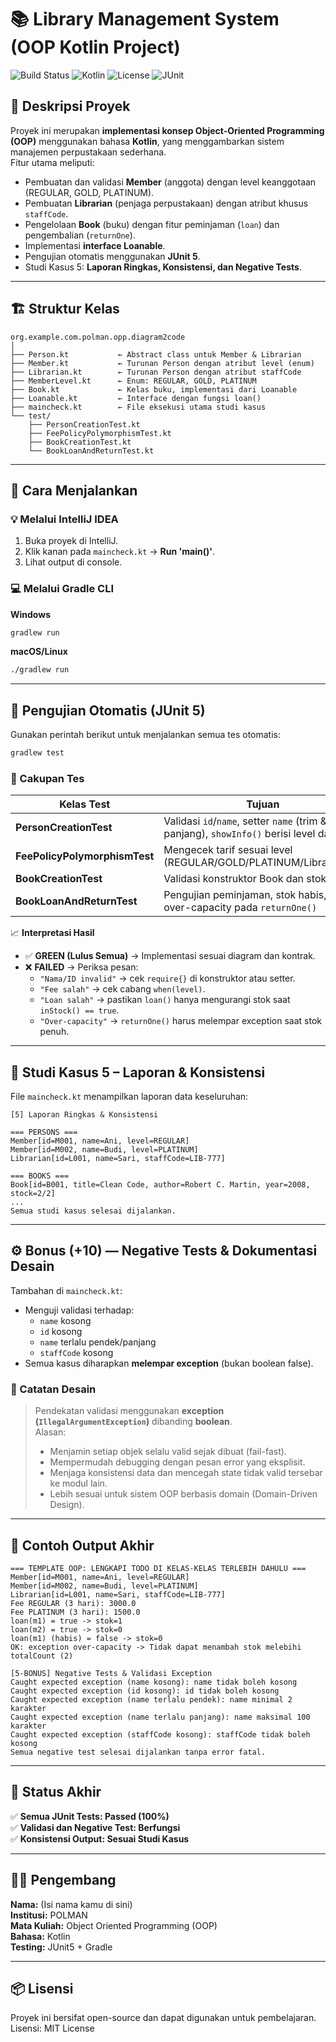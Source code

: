 # 📚 Library Management System (OOP Kotlin Project)

![Build Status](https://img.shields.io/badge/build-passing-brightgreen)
![Kotlin](https://img.shields.io/badge/language-Kotlin-blue)
![License](https://img.shields.io/badge/license-MIT-lightgrey)
![JUnit](https://img.shields.io/badge/testing-JUnit5-orange)

## 🧩 Deskripsi Proyek
Proyek ini merupakan **implementasi konsep Object-Oriented Programming (OOP)** menggunakan bahasa **Kotlin**, yang menggambarkan sistem manajemen perpustakaan sederhana.  
Fitur utama meliputi:
- Pembuatan dan validasi **Member** (anggota) dengan level keanggotaan (REGULAR, GOLD, PLATINUM).
- Pembuatan **Librarian** (penjaga perpustakaan) dengan atribut khusus `staffCode`.
- Pengelolaan **Book** (buku) dengan fitur peminjaman (`loan`) dan pengembalian (`returnOne`).
- Implementasi **interface Loanable**.
- Pengujian otomatis menggunakan **JUnit 5**.
- Studi Kasus 5: **Laporan Ringkas, Konsistensi, dan Negative Tests**.

---

## 🏗️ Struktur Kelas
```
org.example.com.polman.opp.diagram2code
│
├── Person.kt           ← Abstract class untuk Member & Librarian
├── Member.kt           ← Turunan Person dengan atribut level (enum)
├── Librarian.kt        ← Turunan Person dengan atribut staffCode
├── MemberLevel.kt      ← Enum: REGULAR, GOLD, PLATINUM
├── Book.kt             ← Kelas buku, implementasi dari Loanable
├── Loanable.kt         ← Interface dengan fungsi loan()
├── maincheck.kt        ← File eksekusi utama studi kasus
└── test/
    ├── PersonCreationTest.kt
    ├── FeePolicyPolymorphismTest.kt
    ├── BookCreationTest.kt
    └── BookLoanAndReturnTest.kt
```

---

## 🚀 Cara Menjalankan

### 💡 Melalui IntelliJ IDEA
1. Buka proyek di IntelliJ.
2. Klik kanan pada `maincheck.kt` → **Run 'main()'**.
3. Lihat output di console.

### 💻 Melalui Gradle CLI
**Windows**
```bash
gradlew run
```
**macOS/Linux**
```bash
./gradlew run
```

---

## 🧪 Pengujian Otomatis (JUnit 5)

Gunakan perintah berikut untuk menjalankan semua tes otomatis:

```bash
gradlew test
```

### 📄 Cakupan Tes
| Kelas Test | Tujuan |
|-------------|--------|
| **PersonCreationTest** | Validasi `id`/`name`, setter `name` (trim & panjang), `showInfo()` berisi level dan ID |
| **FeePolicyPolymorphismTest** | Mengecek tarif sesuai level (REGULAR/GOLD/PLATINUM/Librarian=0) |
| **BookCreationTest** | Validasi konstruktor Book dan stok awal |
| **BookLoanAndReturnTest** | Pengujian peminjaman, stok habis, dan over-capacity pada `returnOne()` |

📈 **Interpretasi Hasil**
- ✅ **GREEN (Lulus Semua)** → Implementasi sesuai diagram dan kontrak.
- ❌ **FAILED** → Periksa pesan:
  - `"Nama/ID invalid"` → cek `require{}` di konstruktor atau setter.
  - `"Fee salah"` → cek cabang `when(level)`.
  - `"Loan salah"` → pastikan `loan()` hanya mengurangi stok saat `inStock() == true`.
  - `"Over-capacity"` → `returnOne()` harus melempar exception saat stok penuh.

---

## 🧠 Studi Kasus 5 – Laporan & Konsistensi

File `maincheck.kt` menampilkan laporan data keseluruhan:

```
[5] Laporan Ringkas & Konsistensi

=== PERSONS ===
Member[id=M001, name=Ani, level=REGULAR]
Member[id=M002, name=Budi, level=PLATINUM]
Librarian[id=L001, name=Sari, staffCode=LIB-777]

=== BOOKS ===
Book[id=B001, title=Clean Code, author=Robert C. Martin, year=2008, stock=2/2]
...
Semua studi kasus selesai dijalankan.
```

---

## ⚙️ Bonus (+10) — Negative Tests & Dokumentasi Desain

Tambahan di `maincheck.kt`:
- Menguji validasi terhadap:
  - `name` kosong
  - `id` kosong
  - `name` terlalu pendek/panjang
  - `staffCode` kosong
- Semua kasus diharapkan **melempar exception** (bukan boolean false).

### 📘 Catatan Desain
> Pendekatan validasi menggunakan **exception (`IllegalArgumentException`)** dibanding **boolean**.  
> Alasan:
> - Menjamin setiap objek selalu valid sejak dibuat (fail-fast).
> - Mempermudah debugging dengan pesan error yang eksplisit.
> - Menjaga konsistensi data dan mencegah state tidak valid tersebar ke modul lain.
> - Lebih sesuai untuk sistem OOP berbasis domain (Domain-Driven Design).

---

## 🧾 Contoh Output Akhir
```
=== TEMPLATE OOP: LENGKAPI TODO DI KELAS-KELAS TERLEBIH DAHULU ===
Member[id=M001, name=Ani, level=REGULAR]
Member[id=M002, name=Budi, level=PLATINUM]
Librarian[id=L001, name=Sari, staffCode=LIB-777]
Fee REGULAR (3 hari): 3000.0
Fee PLATINUM (3 hari): 1500.0
loan(m1) = true -> stok=1
loan(m2) = true -> stok=0
loan(m1) (habis) = false -> stok=0
OK: exception over-capacity -> Tidak dapat menambah stok melebihi totalCount (2)

[5-BONUS] Negative Tests & Validasi Exception
Caught expected exception (name kosong): name tidak boleh kosong
Caught expected exception (id kosong): id tidak boleh kosong
Caught expected exception (name terlalu pendek): name minimal 2 karakter
Caught expected exception (name terlalu panjang): name maksimal 100 karakter
Caught expected exception (staffCode kosong): staffCode tidak boleh kosong
Semua negative test selesai dijalankan tanpa error fatal.
```

---

## 🏁 Status Akhir
✅ **Semua JUnit Tests: Passed (100%)**  
✅ **Validasi dan Negative Test: Berfungsi**  
✅ **Konsistensi Output: Sesuai Studi Kasus**

---

## 👨‍💻 Pengembang
**Nama:** (Isi nama kamu di sini)  
**Institusi:** POLMAN  
**Mata Kuliah:** Object Oriented Programming (OOP)  
**Bahasa:** Kotlin  
**Testing:** JUnit5 + Gradle

---

## 📦 Lisensi
Proyek ini bersifat open-source dan dapat digunakan untuk pembelajaran.  
Lisensi: MIT License
